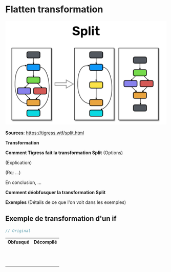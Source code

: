 # Flatten transformation

![img](./../assets/split_schema.png)

**Sources**:
https://tigress.wtf/split.html

**Transformation**

**Comment Tigress fait la transformation Split**
(Options)

(Explication)

(Rq: ...)

En conclusion, ...

**Comment déobfusquer la transformation Split**

**Exemples**
(Détails de ce que l'on voit dans les exemples)

## Exemple de transformation d'un if
```c
// Original

```

<table style="max-width: 100%;"><tr><th>
Obfusqué
</th>
<th>
Décompilé
</th></tr>
<tr><td style="max-width: 350px;"><pre style="white-space: pre-wrap;">

</pre></td>
<td style="max-width: 350px"><pre style="white-space: pre-wrap;">

</pre></td></tr></table>